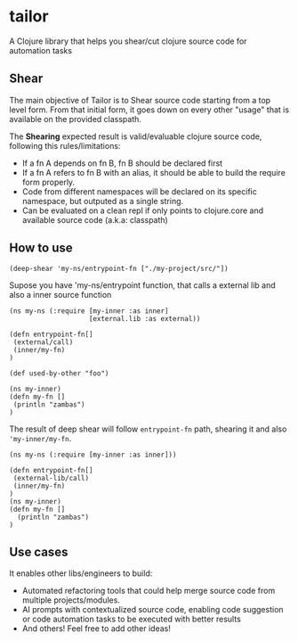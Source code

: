 # tailor

A Clojure library that helps you shear/cut clojure source code for automation tasks

## Shear
The main objective of Tailor is to Shear source code starting from a top level form. From that initial form, it goes down on every
other "usage" that is available on the provided classpath.

The **Shearing** expected result is valid/evaluable clojure source code, following this rules/limitations:

- If a fn A depends on fn B, fn B should be declared first
- If a fn A refers to fn B with an alias, it should be able to build the require form properly.
- Code from different namespaces will be declared on its specific namespace, but outputed as a single string.
- Can be evaluated on a clean repl if only points to clojure.core and available source code (a.k.a: classpath)

## How to use
```
(deep-shear 'my-ns/entrypoint-fn ["./my-project/src/"])
```
Supose you have  'my-ns/entrypoint function, that calls a external lib and also a inner source function

```
(ns my-ns (:require [my-inner :as inner]
                    [external.lib :as external))

(defn entrypoint-fn[]
 (external/call)
 (inner/my-fn)
)

(def used-by-other "foo")
```

```
(ns my-inner)
(defn my-fn []
 (println "zambas")
)
```

The result of deep shear will follow ```entrypoint-fn``` path, shearing it and also ```'my-inner/my-fn```.

```
(ns my-ns (:require [my-inner :as inner]))

(defn entrypoint-fn[]
 (external-lib/call)
 (inner/my-fn)
)
(ns my-inner)
(defn my-fn []
  (println "zambas")
)
```

## Use cases 
It enables other libs/engineers to build:
- Automated refactoring tools that could help merge source code from multiple projects/modules. 
- AI prompts with contextualized source code, enabling code suggestion or code automation tasks to be executed with better results
- And others! Feel free to add other ideas!
